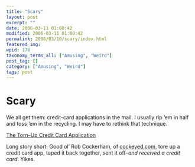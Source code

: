 ```yaml
---
title: "Scary"
layout: post
excerpt: ""
date: 2006-03-11 01:00:42
modified: 2006-03-11 01:00:42
permalink: 2006/03/10/scary/index.html
featured_img: 
wpid: 178
taxonomy_terms_all: ["Amusing", "Weird"]
post_tag: []
category: ["Amusing", "Weird"]
tags: post
---
```


# Scary

We all get them: credit-card applications in the mail. I usually rip ’em in half and toss ’em in the recycling. I may have to rethink that technique.

[The Torn-Up Credit Card Application](http://www.cockeyed.com/citizen/creditcard/application.shtml)

Long story short: Good ol’ Rob Cockerham, of [cockeyed.com](http://www.cockeyed.com/), tore up a credit card app, taped it back together, sent it off–*and received a credit card*. Yikes.